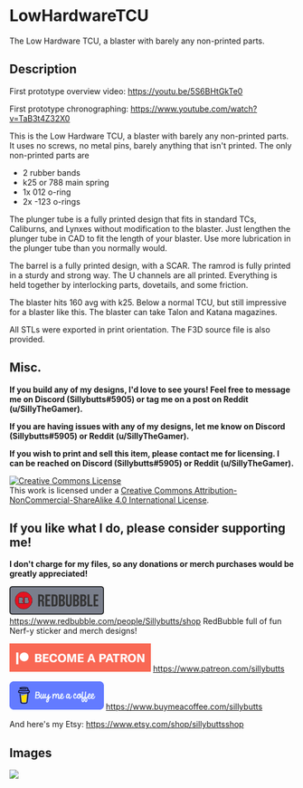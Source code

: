 # LowHardwareTCU
The Low Hardware TCU, a blaster with barely any non-printed parts.

## Description

First prototype overview video: https://youtu.be/5S6BHtGkTe0

First prototype chronographing: https://www.youtube.com/watch?v=TaB3t4Z32X0


This is the Low Hardware TCU, a blaster with barely any non-printed parts. It uses no screws, no metal pins, barely anything that isn't printed. The only non-printed parts are

- 2 rubber bands
- k25 or 788 main spring
- 1x 012 o-ring
- 2x -123 o-rings

The plunger tube is a fully printed design that fits in standard TCs, Caliburns, and Lynxes without modification to the blaster. Just lengthen the plunger tube in CAD to fit the length of your blaster. Use more lubrication in the plunger tube than you normally would.

The barrel is a fully printed design, with a SCAR. The ramrod is fully printed in a sturdy and strong way. The U channels are all printed. Everything is held together by interlocking parts, dovetails, and some friction. 

The blaster hits 160 avg with k25. Below a normal TCU, but still impressive for a blaster like this. The blaster can take Talon and Katana magazines. 


All STLs were exported in print orientation. The F3D source file is also provided.


## Misc.

**If you build any of my designs, I'd love to see yours! Feel free to message me on Discord (Sillybutts#5905) or tag me on a post on Reddit (u/SillyTheGamer).**

**If you are having issues with any of my designs, let me know on Discord (Sillybutts#5905) or Reddit (u/SillyTheGamer).**

**If you wish to print and sell this item, please contact me for licensing. I can be reached on Discord (Sillybutts#5905) or Reddit (u/SillyTheGamer).**

<a rel="license" href="http://creativecommons.org/licenses/by-nc-sa/4.0/"><img alt="Creative Commons License" style="border-width:0" src="https://i.creativecommons.org/l/by-nc-sa/4.0/88x31.png" /></a><br />This work is licensed under a <a rel="license" href="http://creativecommons.org/licenses/by-nc-sa/4.0/">Creative Commons Attribution-NonCommercial-ShareAlike 4.0 International License</a>.


## If you like what I do, please consider supporting me!

**I don't charge for my files, so any donations or merch purchases would be greatly appreciated!**

<a href="https://www.redbubble.com/people/Sillybutts/shop/"><img alt="RedBubble Button" style="border-width:0" src="GHimages/RedbubbleButton.png" height="50" /></a> https://www.redbubble.com/people/Sillybutts/shop RedBubble full of fun Nerf-y sticker and merch designs!  

<a href="https://www.patreon.com/sillybutts/"><img alt="Patreon Button" style="border-width:0" src="GHimages/PatreonButton.png" height="50" /></a> https://www.patreon.com/sillybutts 

<a href="https://www.buymeacoffee.com/sillybutts/"><img alt="BuyMeACoffee Button" style="border-width:0" src="GHimages/buymeacoffeeButton2.png" height="50" /></a> https://www.buymeacoffee.com/sillybutts 

And here's my Etsy: https://www.etsy.com/shop/sillybuttsshop

## Images

<img src="GHimages/" width="500">
